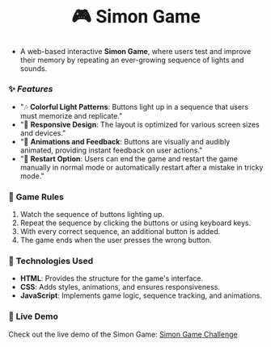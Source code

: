 <center> 
  <h1 style="font-size: 36px; font-family: 'Roboto', sans-serif; font-weight: bold;">🎮 Simon Game</h1>
</center>

- A web-based interactive **Simon Game**, where users test and improve their memory by repeating an ever-growing sequence of lights and sounds.

### ✨ ***Features***
- "🎶 **Colorful Light Patterns**: Buttons light up in a sequence that users must memorize and replicate."
- "📱 **Responsive Design**: The layout is optimized for various screen sizes and devices."
- "🎨 **Animations and Feedback**: Buttons are visually and audibly animated, providing instant feedback on user actions."
- "🔄 **Restart Option**: Users can end the game and restart the game manually in normal mode or automatically restart after a mistake in tricky mode."

### 🔢 **Game Rules**
1. Watch the sequence of buttons lighting up.
2. Repeat the sequence by clicking the buttons or using keyboard keys.
3. With every correct sequence, an additional button is added.
4. The game ends when the user presses the wrong button.

### 🔧 **Technologies Used**
- **HTML**: Provides the structure for the game's interface.
- **CSS**: Adds styles, animations, and ensures responsiveness.
- **JavaScript**: Implements game logic, sequence tracking, and animations.

### 📡 **Live Demo**
Check out the live demo of the Simon Game: [Simon Game Challenge](https://simongame-challenge.netlify.app/)
